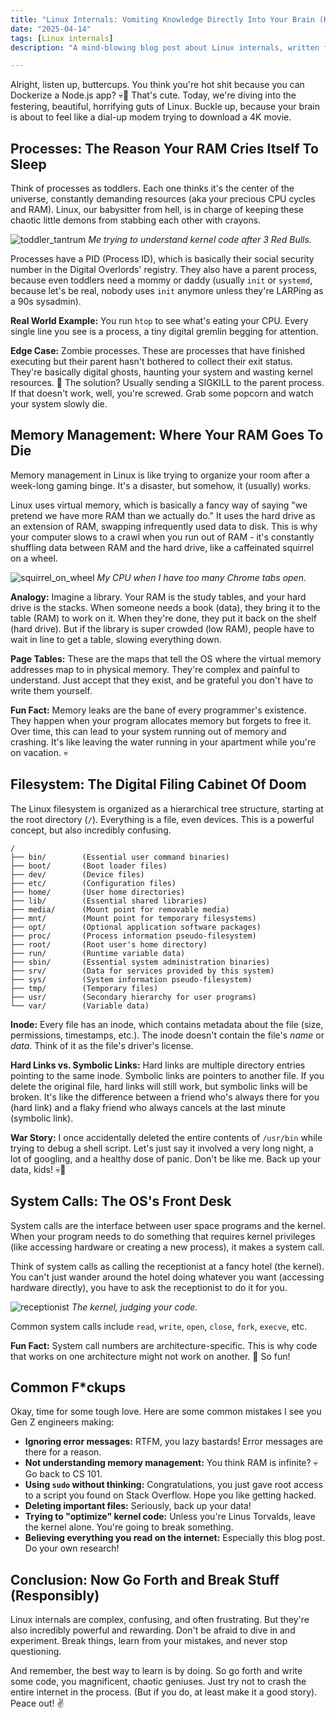 ```yaml
---
title: "Linux Internals: Vomiting Knowledge Directly Into Your Brain (Hopefully It Sticks)"
date: "2025-04-14"
tags: [Linux internals]
description: "A mind-blowing blog post about Linux internals, written for chaotic Gen Z engineers. Prepare for the information firehose."

---
```


Alright, listen up, buttercups. You think you're hot shit because you can Dockerize a Node.js app? 💀🙏 That's cute. Today, we're diving into the festering, beautiful, horrifying guts of Linux. Buckle up, because your brain is about to feel like a dial-up modem trying to download a 4K movie.

## Processes: The Reason Your RAM Cries Itself To Sleep

Think of processes as toddlers. Each one thinks it's the center of the universe, constantly demanding resources (aka your precious CPU cycles and RAM). Linux, our babysitter from hell, is in charge of keeping these chaotic little demons from stabbing each other with crayons.

![toddler_tantrum](https://example.com/toddler_tantrum.jpg)
*Me trying to understand kernel code after 3 Red Bulls.*

Processes have a PID (Process ID), which is basically their social security number in the Digital Overlords' registry. They also have a parent process, because even toddlers need a mommy or daddy (usually `init` or `systemd`, because let's be real, nobody uses `init` anymore unless they're LARPing as a 90s sysadmin).

**Real World Example:** You run `htop` to see what's eating your CPU. Every single line you see is a process, a tiny digital gremlin begging for attention.

**Edge Case:** Zombie processes. These are processes that have finished executing but their parent hasn't bothered to collect their exit status. They're basically digital ghosts, haunting your system and wasting kernel resources. 👻 The solution? Usually sending a SIGKILL to the parent process. If that doesn't work, well, you're screwed. Grab some popcorn and watch your system slowly die.

## Memory Management: Where Your RAM Goes To Die

Memory management in Linux is like trying to organize your room after a week-long gaming binge. It's a disaster, but somehow, it (usually) works.

Linux uses virtual memory, which is basically a fancy way of saying "we pretend we have more RAM than we actually do." It uses the hard drive as an extension of RAM, swapping infrequently used data to disk. This is why your computer slows to a crawl when you run out of RAM - it's constantly shuffling data between RAM and the hard drive, like a caffeinated squirrel on a wheel.

![squirrel_on_wheel](https://example.com/squirrel_on_wheel.jpg)
*My CPU when I have too many Chrome tabs open.*

**Analogy:** Imagine a library. Your RAM is the study tables, and your hard drive is the stacks. When someone needs a book (data), they bring it to the table (RAM) to work on it. When they're done, they put it back on the shelf (hard drive). But if the library is super crowded (low RAM), people have to wait in line to get a table, slowing everything down.

**Page Tables:** These are the maps that tell the OS where the virtual memory addresses map to in physical memory. They're complex and painful to understand. Just accept that they exist, and be grateful you don't have to write them yourself.

**Fun Fact:** Memory leaks are the bane of every programmer's existence. They happen when your program allocates memory but forgets to free it. Over time, this can lead to your system running out of memory and crashing. It's like leaving the water running in your apartment while you're on vacation. 💀

## Filesystem: The Digital Filing Cabinet Of Doom

The Linux filesystem is organized as a hierarchical tree structure, starting at the root directory (`/`). Everything is a file, even devices. This is a powerful concept, but also incredibly confusing.

```ascii
/
├── bin/        (Essential user command binaries)
├── boot/       (Boot loader files)
├── dev/        (Device files)
├── etc/        (Configuration files)
├── home/       (User home directories)
├── lib/        (Essential shared libraries)
├── media/      (Mount point for removable media)
├── mnt/        (Mount point for temporary filesystems)
├── opt/        (Optional application software packages)
├── proc/       (Process information pseudo-filesystem)
├── root/       (Root user's home directory)
├── run/        (Runtime variable data)
├── sbin/       (Essential system administration binaries)
├── srv/        (Data for services provided by this system)
├── sys/        (System information pseudo-filesystem)
├── tmp/        (Temporary files)
├── usr/        (Secondary hierarchy for user programs)
└── var/        (Variable data)
```

**Inode:** Every file has an inode, which contains metadata about the file (size, permissions, timestamps, etc.). The inode doesn't contain the file's *name* or *data*. Think of it as the file's driver's license.

**Hard Links vs. Symbolic Links:** Hard links are multiple directory entries pointing to the same inode. Symbolic links are pointers to another file. If you delete the original file, hard links will still work, but symbolic links will be broken. It's like the difference between a friend who's always there for you (hard link) and a flaky friend who always cancels at the last minute (symbolic link).

**War Story:** I once accidentally deleted the entire contents of `/usr/bin` while trying to debug a shell script. Let's just say it involved a very long night, a lot of googling, and a healthy dose of panic. Don't be like me. Back up your data, kids! 💀🙏

## System Calls: The OS's Front Desk

System calls are the interface between user space programs and the kernel. When your program needs to do something that requires kernel privileges (like accessing hardware or creating a new process), it makes a system call.

Think of system calls as calling the receptionist at a fancy hotel (the kernel). You can't just wander around the hotel doing whatever you want (accessing hardware directly), you have to ask the receptionist to do it for you.

![receptionist](https://example.com/receptionist.jpg)
*The kernel, judging your code.*

Common system calls include `read`, `write`, `open`, `close`, `fork`, `execve`, etc.

**Fun Fact:** System call numbers are architecture-specific. This is why code that works on one architecture might not work on another. 🎉 So fun!

## Common F*ckups

Okay, time for some tough love. Here are some common mistakes I see you Gen Z engineers making:

*   **Ignoring error messages:** RTFM, you lazy bastards! Error messages are there for a reason.
*   **Not understanding memory management:** You think RAM is infinite? 💀 Go back to CS 101.
*   **Using `sudo` without thinking:** Congratulations, you just gave root access to a script you found on Stack Overflow. Hope you like getting hacked.
*   **Deleting important files:** Seriously, back up your data!
*   **Trying to "optimize" kernel code:** Unless you're Linus Torvalds, leave the kernel alone. You're going to break something.
*   **Believing everything you read on the internet:** Especially this blog post. Do your own research!

## Conclusion: Now Go Forth and Break Stuff (Responsibly)

Linux internals are complex, confusing, and often frustrating. But they're also incredibly powerful and rewarding. Don't be afraid to dive in and experiment. Break things, learn from your mistakes, and never stop questioning.

And remember, the best way to learn is by doing. So go forth and write some code, you magnificent, chaotic geniuses. Just try not to crash the entire internet in the process. (But if you do, at least make it a good story). Peace out! ✌️
